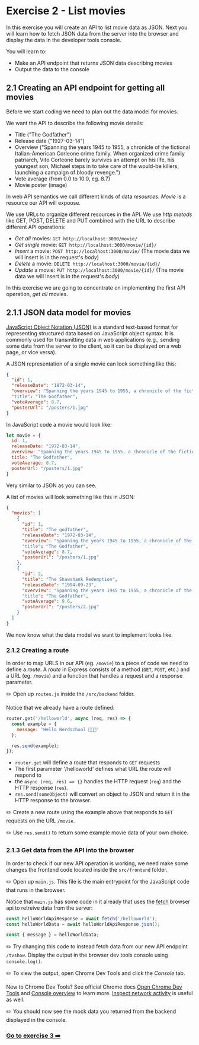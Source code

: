 # Exercise 2 - List movies

In this exercise you will create an API to list movie data as JSON. Next you will learn how to fetch JSON data from the server into the browser and display the data in the developer tools console.

You will learn to:

- Make an API endpoint that returns JSON data describing movies
- Output the data to the console

## 2.1 Creating an API endpoint for getting all movies

Before we start coding we need to plan out the data model for movies.

We want the API to describe the following movie details:

- Title ("The Godfather")
- Release date ("1927-03-14")
- Overview ("Spanning the years 1945 to 1955, a chronicle of the fictional Italian-American Corleone crime family. When organized crime family patriarch, Vito Corleone barely survives an attempt on his life, his youngest son, Michael steps in to take care of the would-be killers, launching a campaign of bloody revenge.")
- Vote average (from 0.0 to 10.0, eg. 8.7)
- Movie poster (image)

In web API semantics we call different kinds of data _resources_. _Movie_ is a resource our API will expoose.

We use URLs to organize different resources in the API. We use _http metods_ like GET, POST, DELETE and PUT combined with the URL to describe different API operations:

- _Get all_ movies: `GET http://localhost:3000/movie/`
- _Get single_ movie: `GET http://localhost:3000/movie/{id}/`
- _Insert_ a movie: `POST http://localhost:3000/movie/` (The movie data we will insert is in the request's _body_)
- _Delete_ a movie: `DELETE http://localhost:3000/movie/{id}/`
- _Update_ a movie: `PUT http://localhost:3000/movie/{id}/` (The movie data we will insert is in the request's _body_)

In this exercise we are going to concentrate on implementing the first API operation, _get all_ movies.

## 2.1.1 JSON data model for movies

[JavaScript Object Notation (JSON)](https://developer.mozilla.org/en-US/docs/Learn/JavaScript/Objects/JSON) is a standard text-based format for representing structured data based on JavaScript object syntax. It is commonly used for transmitting data in web applications (e.g., sending some data from the server to the client, so it can be displayed on a web page, or vice versa).

A JSON representation of a single movie can look something like this:

```json
{
  "id": 1,
  "releaseDate": "1972-03-14",
  "overview": "Spanning the years 1945 to 1955, a chronicle of the fictional Italian-American Corleone crime family. When organized crime family patriarch, Vito Corleone barely survives an attempt on his life, his youngest son, Michael steps in to take care of the would-be killers, launching a campaign of bloody revenge."
  "title": "The Godfather",
  "voteAverage": 8.7,
  "posterUrl": "/posters/1.jpg"
}
```

In JavaScript code a movie would look like:

```JavaScript
let movie = {
  id: 1,
  releaseDate: "1972-03-14",
  overview: "Spanning the years 1945 to 1955, a chronicle of the fictional Italian-American Corleone crime family. When organized crime family patriarch, Vito Corleone barely survives an attempt on his life, his youngest son, Michael steps in to take care of the would-be killers, launching a campaign of bloody revenge."
  title: "The Godfather",
  voteAverage: 8.7,
  posterUrl: "/posters/1.jpg"
}
```

Very similar to JSON as you can see.

A list of movies will look something like this in JSON:

```json
{
  "movies": [
    {
      "id": 1,
      "title": "The godfather",
      "releaseDate": "1972-03-14",
      "overview": "Spanning the years 1945 to 1955, a chronicle of the fictional Italian-American Corleone crime family. When organized crime family patriarch, Vito Corleone barely survives an attempt on his life, his youngest son, Michael steps in to take care of the would-be killers, launching a campaign of bloody revenge."
      "title": "The Godfather",
      "voteAverage": 8.7,
      "posterUrl": "/posters/1.jpg"
    },
    {
      "id": 2,
      "title": "The Shawshank Redemption",
      "releaseDate": "1994-09-23",
      "overview": "Spanning the years 1945 to 1955, a chronicle of the fictional Italian-American Corleone crime family. When organized crime family patriarch, Vito Corleone barely survives an attempt on his life, his youngest son, Michael steps in to take care of the would-be killers, launching a campaign of bloody revenge."
      "title": "The Godfather",
      "voteAverage": 8.6,
      "posterUrl": "/posters/2.jpg"
    }
  ]
}
```

We now know what the data model we want to implement looks like.

### 2.1.2 Creating a route

In order to map URLS in our API (eg. `/movie`) to a piece of code we need to define a _route_. A _route_ in Express consists of a method (`GET`, `POST`, etc.) and a URL (eg. `/movie`) and a function that handles a request and a response parameter. 

:pencil2: Open up `routes.js` inside the `/src/backend` folder.

Notice that we already have a route defined:

```javascript
router.get('/helloworld', async (req, res) => {
  const example = {
    message: 'Hello Nerdschool 🎉🎉🎉'
  };

  res.send(example);
});
```

- `router.get` will define a route that responds to `GET` requests
- The first parameter '/helloworld' defines what URL the route will respond to
- the `async (req, res) => {}` handles the HTTP request (`req`) and the HTTP response (`res`). 
- `res.send(someObject)` will convert an object to JSON and return it in the HTTP response to the browser.

:pencil2: Create a new route using the example above that responds to `GET` requests on the URL `/movie`.

:pencil2: Use `res.send()` to return some example movie data of your own choice.

### 2.1.3 Get data from the API into the browser

In order to check if our new API operation is working, we need make some changes the frontend code located inside the `src/frontend` folder.

:pencil2: Open up `main.js`. This file is the main entrypoint for the JavaScript code that runs in the browser.

Notice that `main.js` has some code in it already that uses the [fetch]() browser api to retreive data from the server:

```javascript
const helloWorldApiResponse = await fetch('/helloworld');
const helloWorldData = await helloWorldApiResponse.json();

const { message } = helloWorldData;
```

:pencil2: Try changing this code to instead fetch data from our new API endpoint `/tvshow`. Display the output in the browser dev tools console using `console.log()`.

:pencil2: To view the output, open Chrome Dev Tools and click the _Console_ tab.

New to Chrome Dev Tools? See official Chrome docs [Open Chrome Dev Tools](https://developer.chrome.com/docs/devtools/open/) and [Console overview](https://developer.chrome.com/docs/devtools/console/) to learn more. [Inspect network activity](https://developer.chrome.com/docs/devtools/network/) is useful as well.

:pencil2: You should now see the mock data you returned from the backend displayed in the console.

### [Go to exercise 3 :arrow_right:](../exercise-3/README.md)